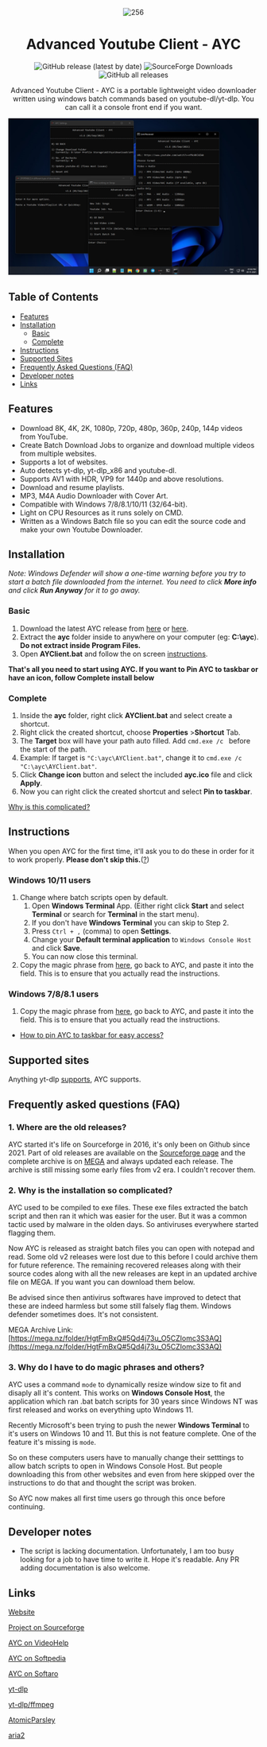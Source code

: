 <div align="center">

![256](https://user-images.githubusercontent.com/60822601/115324256-36724180-a1a7-11eb-929c-c0d1221b7b84.png)

# Advanced Youtube Client - AYC

![GitHub release (latest by date)](https://img.shields.io/github/v/release/adithya-s-sekhar/advanced-youtube-client-ayc?style=flat) ![SourceForge Downloads](https://img.shields.io/sourceforge/dt/advanced-youtube-client-ayc?label=Downloads%20%28Sourceforge%29) ![GitHub all releases](https://img.shields.io/github/downloads/adithya-s-sekhar/advanced-youtube-client-ayc/total?label=Downloads%20%28GitHub%29)

Advanced Youtube Client - AYC is a portable lightweight video downloader written using windows batch commands based on youtube-dl/yt-dlp.
You can call it a console front end if you want.

![512](https://raw.githubusercontent.com/adithya-s-sekhar/advanced-youtube-client-ayc/main/Screenshots/screens.png)

</div>

## Table of Contents

- [Features](#features)
- [Installation](#installation)
  - [Basic](#basic)
  - [Complete](#complete)
- [Instructions](#instructions)
- [Supported Sites](#supported-sites)
- [Frequently Asked Questions (FAQ)](#frequently-asked-questions-faq)
- [Developer notes](#developer-notes)
- [Links](#links)

## Features

- Download 8K, 4K, 2K, 1080p, 720p, 480p, 360p, 240p, 144p videos from YouTube.
- Create Batch Download Jobs to organize and download multiple videos from multiple websites.
- Supports a lot of websites.
- Auto detects yt-dlp, yt-dlp_x86 and youtube-dl.
- Supports AV1 with HDR, VP9 for 1440p and above resolutions.
- Download and resume playlists.
- MP3, M4A Audio Downloader with Cover Art.
- Compatible with Windows 7/8/8.1/10/11 (32/64-bit).
- Light on CPU Resources as it runs solely on CMD.
- Written as a Windows Batch file so you can edit the source code and make your own Youtube Downloader.

## Installation 

*Note: Windows Defender will show a one-time warning before you try to start a batch file downloaded from the internet. You need to click **More info** and click **Run Anyway** for it to go away.*

### Basic
1. Download the latest AYC release from [here](https://github.com/adithya-s-sekhar/advanced-youtube-client-ayc/releases/latest) or [here](https://advanced-youtube-client-ayc.sourceforge.io/).
2. Extract the **ayc** folder inside to anywhere on your computer (eg: **C:\ayc**). **Do not extract inside Program Files.**
3. Open **AYClient.bat** and follow the on screen [instructions](#instructions). 

**That's all you need to start using AYC. If you want to Pin AYC to taskbar or have an icon, follow Complete install below**

### Complete
1. Inside the **ayc** folder, right click **AYClient.bat** and select create a shortcut.
2. Right click the created shortcut, choose **Properties** >**Shortcut** Tab.
3. The **Target** box will have your path auto filled. Add `cmd.exe /c ` before the start of the path.
4. Example: If target is `"C:\ayc\AYClient.bat"`, change it to `cmd.exe /c "C:\ayc\AYClient.bat"`.
5. Click **Change icon** button and select the included **ayc.ico** file and click **Apply**.
6. Now you can right click the created shortcut and select **Pin to taskbar**.

[Why is this complicated?](#2-why-is-the-installation-so-complicated)

## Instructions

When you open AYC for the first time, it'll ask you to do these in order for it to work properly. **Please don't skip this.**([?](#3-why-do-i-have-to-do-magic-phrases-and-others))

### Windows 10/11 users

1. Change where batch scripts open by default.
    1. Open **Windows Terminal** App. (Either right click **Start** and select **Terminal** or search for **Terminal** in the start menu).
    2. If you don't have **Windows Terminal** you can skip to Step 2.
    3. Press `Ctrl + ,` (comma) to open **Settings**.
    4. Change your **Default terminal application** to `Windows Console Host` and click **Save**. 
    5. You can now close this terminal.
2. Copy the magic phrase from [here](https://github.com/adithya-s-sekhar/advanced-youtube-client-ayc/blob/main/magic.txt#L10), go back to AYC, and paste it into the field. This is to ensure that you actually read the instructions.

### Windows 7/8/8.1 users

1. Copy the magic phrase from [here](https://github.com/adithya-s-sekhar/advanced-youtube-client-ayc/blob/main/magic.txt#L10), go back to AYC, and paste it into the field. This is to ensure that you actually read the instructions.

- [How to pin AYC to taskbar for easy access?](#complete)

## Supported sites
Anything yt-dlp [supports](https://github.com/yt-dlp/yt-dlp/blob/master/supportedsites.md), AYC supports.

## Frequently asked questions (FAQ)

### 1. Where are the old releases?

AYC started it's life on Sourceforge in 2016, it's only been on Github since 2021. Part of old releases are available on the [Sourceforge page](https://sourceforge.net/projects/advanced-youtube-client-ayc/) and the complete archive is on [MEGA](https://mega.nz/folder/HgtFmBxQ#5Qd4j73u_O5CZIomc3S3AQ) and always updated each release. The archive is still missing some early files from v2 era. I couldn't recover them.

### 2. Why is the installation so complicated?

AYC used to be compiled to exe files. These exe files extracted the batch script and then ran it which was easier for the user. But it was a common tactic used by malware in the olden days. So antiviruses everywhere started flagging them. 

Now AYC is released as straight batch files you can open with notepad and read. Some old v2 releases were lost due to this before I could archive them for future reference. The remaining recovered releases along with their source codes along with all the new releases are kept in an updated archive file on MEGA. If you want you can download them below. 

Be advised since then antivirus softwares have improved to detect that these are indeed harmless but some still falsely flag them. Windows defender sometimes does. It's not consistent. 

MEGA Archive Link: [https://mega.nz/folder/HgtFmBxQ#5Qd4j73u_O5CZIomc3S3AQ](https://mega.nz/folder/HgtFmBxQ#5Qd4j73u_O5CZIomc3S3AQ)

### 3. Why do I have to do magic phrases and others?

AYC uses a command `mode` to dynamically resize window size to fit and disaply all it's content. This works on **Windows Console Host**, the application which ran .bat batch scripts for 30 years since Windows NT was first released and works on everything upto Windows 11.

Recently Microsoft's been trying to push the newer **Windows Terminal** to it's users on Windows 10 and 11. But this is not feature complete. One of the feature it's missing is `mode`. 

So on these computers users have to manually change their setttings to allow batch scripts to open in Windows Console Host. But people downloading this from other websites and even from here skipped over the instructions to do that and thought the script was broken. 

So AYC now makes all first time users go through this once before continuing.
  
## Developer notes

- The script is lacking documentation. Unfortunately, I am too busy looking for a job to have time to write it. Hope it's readable. Any PR adding documentation is also welcome.    

## Links

[Website](https://advanced-youtube-client-ayc.sourceforge.io)

[Project on Sourceforge](https://sourceforge.net/projects/advanced-youtube-client-ayc)

[AYC on VideoHelp](https://www.videohelp.com/software/Advanced-Youtube-Client-AYC)

[AYC on Softpedia](https://www.softpedia.com/get/Internet/Download-Managers/AYC.shtml)

[AYC on Softaro](https://softaro.net/advanced-youtube-client-ayc/)

[yt-dlp](https://github.com/yt-dlp/yt-dlp)

[yt-dlp/ffmpeg](https://github.com/yt-dlp/FFmpeg-Builds)

[AtomicParsley](https://github.com/wez/atomicparsley)

[aria2](https://github.com/aria2/aria2)
